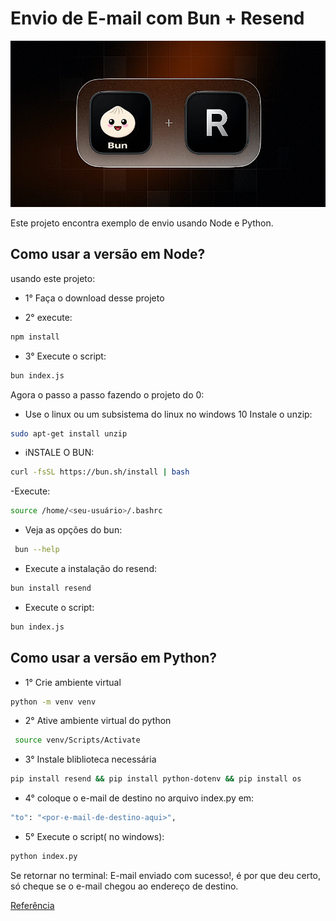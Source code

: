 # Envio de E-mail com Bun + Resend

![](img/foto.png)


Este projeto encontra exemplo de envio usando Node e Python.


## Como usar a versão em Node?

usando este projeto:

- 1° Faça o download desse projeto

- 2° execute:
```bash
npm install
```

- 3° Execute o script:
```bash
bun index.js
```

Agora o passo a passo fazendo o projeto do 0:

- Use o linux ou um subsistema do linux no windows 10
Instale o unzip:

```bash
sudo apt-get install unzip
```

- iNSTALE O BUN:
```bash
curl -fsSL https://bun.sh/install | bash
```

-Execute:

```bash
source /home/<seu-usuário>/.bashrc 
```

- Veja as opções do bun:
```bash
 bun --help 
```

- Execute a instalação do resend:
```bash
bun install resend
```

- Execute o script:
```bash
bun index.js
```


## Como usar a versão em Python?

- 1° Crie ambiente virtual

```bash
python -m venv venv
```

- 2° Ative ambiente virtual do python

```bash
 source venv/Scripts/Activate
```

- 3° Instale bliblioteca necessária

```bash
pip install resend && pip install python-dotenv && pip install os
```

- 4° coloque o e-mail de destino no arquivo index.py em: 

```bash
"to": "<por-e-mail-de-destino-aqui>",
```

- 5° Execute o script( no windows): 

```bash
python index.py
```

Se retornar no terminal: E-mail enviado com sucesso!, é por que deu certo, só cheque se o e-mail chegou ao endereço de destino.


[Referência](https://www.youtube.com/watch?v=wWQ4gnvS020)